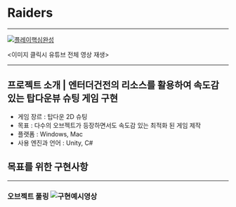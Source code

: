 # Raiders

---

[![플레이핵심완성](https://user-images.githubusercontent.com/46564046/233078635-f2e0a485-f1a0-4e0a-b409-a18958122472.gif)](https://youtu.be/kSDWP_GfiOQ)


<이미지 클릭시 유튜브 전체 영상 재생>

---

## 프로젝트 소개  |  엔터더건전의 리소스를 활용하여 속도감 있는 탑다운뷰 슈팅 게임 구현
- 게임 장르 : 탑다운 2D 슈팅
- 목표 : 다수의 오브젝트가 등장하면서도 속도감 있는 최적화 된 게임 제작
- 플랫폼 : Windows, Mac
- 사용 엔진과 언어 : Unity, C#


## 목표를 위한 구현사항

--- 

### 오브젝트 풀링 ![구현예시영상]([https://youtu.be/kSDWP_GfiOQ?t=39])
